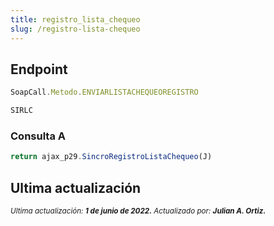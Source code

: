 ```yaml
---
title: registro_lista_chequeo
slug: /registro-lista-chequeo
---
```


## Endpoint

```js title="Endpoint"
SoapCall.Metodo.ENVIARLISTACHEQUEOREGISTRO

SIRLC
```

### Consulta A

```js 
return ajax_p29.SincroRegistroListaChequeo(J)
```

## Ultima actualización

<div class='ultima-actualizacion'> 
    <small> 
        <i> Ultima actualización: <b> 1 de junio de 2022.</b> </i> 
    </small> 
    <small> 
        <i> Actualizado por: <b> Julian A. Ortiz.</b> </i> 
    </small> 
</div>
